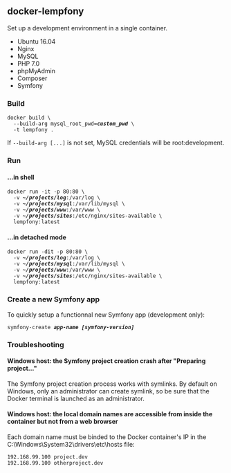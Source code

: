 ## docker-lempfony

Set up a development environment in a single container.

- Ubuntu 16.04
- Nginx
- MySQL
- PHP 7.0
- phpMyAdmin
- Composer
- Symfony

### Build
<pre><code>docker build \
  --build-arg mysql_root_pwd=<i><b>custom_pwd</b></i> \
  -t lempfony .</code></pre>
If ```--build-arg [...]``` is not set, MySQL credentials will be root:development.

### Run 
#### ...in shell
<pre><code>docker run -it -p 80:80 \
  -v <i><b>~/projects/log</b></i>:/var/log \
  -v <i><b>~/projects/mysql</b></i>:/var/lib/mysql \
  -v <i><b>~/projects/www</b></i>:/var/www \
  -v <i><b>~/projects/sites</b></i>:/etc/nginx/sites-available \
  lempfony:latest</code></pre>

#### ...in detached mode
<pre><code>docker run -dit -p 80:80 \
  -v <i><b>~/projects/log</b></i>:/var/log \
  -v <i><b>~/projects/mysql</b></i>:/var/lib/mysql \
  -v <i><b>~/projects/www</b></i>:/var/www \
  -v <i><b>~/projects/sites</b></i>:/etc/nginx/sites-available \
  lempfony:latest</code></pre>

### Create a new Symfony app
To quickly setup a functionnal new Symfony app (development only):
<pre><code>symfony-create <i><b>app-name</b></i> <i><b>[symfony-version]</b></i></code></pre>

### Troubleshooting

#### Windows host: the Symfony project creation crash after "Preparing project..."
The Symfony project creation process works with symlinks. By default on Windows,  only an administrator can create symlink, so be sure that the Docker terminal is launched as an administrator. 

#### Windows host: the local domain names are accessible from inside the container but not from a web browser
Each domain name must be binded to the Docker container's IP in the C:\Windows\System32\drivers\etc\hosts file:
<pre><code>192.168.99.100 project.dev
192.168.99.100 otherproject.dev</code></pre>

